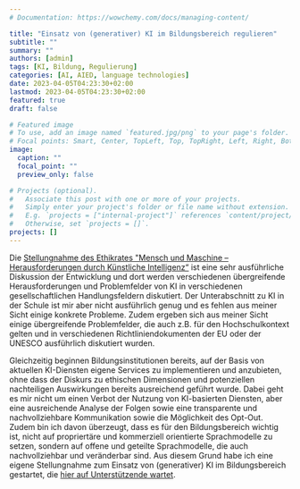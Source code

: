 ```yaml
---
# Documentation: https://wowchemy.com/docs/managing-content/

title: "Einsatz von (generativer) KI im Bildungsbereich regulieren"
subtitle: ""
summary: ""
authors: [admin]
tags: [KI, Bildung, Regulierung]
categories: [AI, AIED, language technologies]
date: 2023-04-05T04:23:30+02:00
lastmod: 2023-04-05T04:23:30+02:00
featured: true
draft: false

# Featured image
# To use, add an image named `featured.jpg/png` to your page's folder.
# Focal points: Smart, Center, TopLeft, Top, TopRight, Left, Right, BottomLeft, Bottom, BottomRight.
image:
  caption: ""
  focal_point: ""
  preview_only: false

# Projects (optional).
#   Associate this post with one or more of your projects.
#   Simply enter your project's folder or file name without extension.
#   E.g. `projects = ["internal-project"]` references `content/project/deep-learning/index.md`.
#   Otherwise, set `projects = []`.
projects: []
---
```

Die [Stellungnahme des Ethikrates "Mensch und Maschine – Herausforderungen durch Künstliche Intelligenz“](https://www.ethikrat.org/pressekonferenzen/veroeffentlichung-der-stellungnahme-mensch-und-maschine/) ist eine sehr ausführliche Diskussion der Entwicklung und dort werden verschiedenen übergreifende Herausforderungen und Problemfelder von KI in verschiedenen gesellschaftlichen Handlungsfeldern diskutiert. Der Unterabschnitt zu KI in der Schule ist mir aber nicht ausführlich genug und es fehlen aus meiner Sicht einige konkrete Probleme. Zudem ergeben sich aus meiner Sicht einige übergreifende Problemfelder, die auch z.B. für den Hochschulkontext gelten und in verschiedenen Richtliniendokumenten der EU oder der UNESCO ausführlich diskutiert wurden. 

Gleichzeitig beginnen Bildungsinstitutionen bereits, auf der Basis von aktuellen KI-Diensten eigene Services zu implementieren und anzubieten, ohne dass der Diskurs zu ethischen Dimensionen und potenziellen nachteiligen Auswirkungen bereits ausreichend geführt wurde. Dabei geht es mir nicht um einen Verbot der Nutzung von KI-basierten Diensten, aber eine ausreichende Analyse der Folgen sowie eine transparente und nachvollziehbare Kommunikation sowie die Möglichkeit des Opt-Out. Zudem bin ich davon überzeugt, dass es für den Bildungsbereich wichtig ist, nicht auf propriertäre und kommerziell orientierte Sprachmodelle zu setzen, sondern auf offene und geteilte Sprachmodelle, die auch nachvollziehbar und veränderbar sind. Aus diesem Grund habe ich eine eigene Stellungnahme zum Einsatz von (generativer) KI im Bildungsbereich gestartet, die [hier auf Unterstützende wartet](https://chng.it/XxcNpHtb87).

